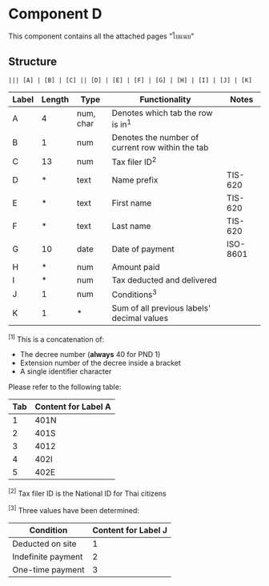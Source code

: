 # Component D

This component contains all the attached pages "ใบแนบ"

## Structure

```
||| [A] | [B] | [C] || [D] | [E] | [F] | [G] | [H] | [I] | [J] | [K]
```

| Label | Length | Type | Functionality | Notes |
| ----- | ------ | ---- | ------------- | ----- |
|A|4|num, char|Denotes which tab the row is in<sup>1</sup>|
|B|1|num|Denotes the number of current row within the tab|
|C|13|num|Tax filer ID<sup>2</sup>|
|D|*|text|Name prefix|TIS-620|
|E|*|text|First name|TIS-620|
|F|*|text|Last name|TIS-620|
|G|10|date|Date of payment|ISO-8601|
|H|*|num|Amount paid|
|I|*|num|Tax deducted and delivered|
|J|1|num|Conditions<sup>3</sup>|
|K|1|*|Sum of all previous labels' decimal values|

<sup>[1]</sup> This is a concatenation of:
- The decree number (**always** 40 for PND 1)
- Extension number of the decree inside a bracket
- A single identifier character

Please refer to the following table:

| Tab | Content for Label A |
| --- | ------------------- |
|1|401N|
|2|401S|
|3|4012|
|4|402I|
|5|402E|

<sup>[2]</sup> Tax filer ID is the National ID for Thai citizens

<sup>[3]</sup> Three values have been determined:

| Condition | Content for Label J |
| --------- | ------------------- |
| Deducted on site | 1 |
| Indefinite payment | 2 |
| One-time payment | 3 |